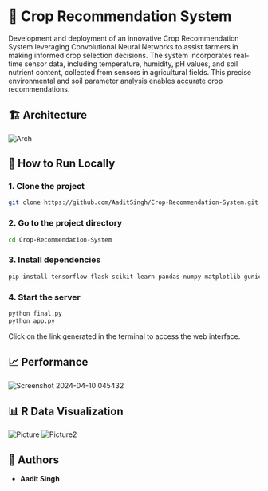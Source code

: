 # 🌾 Crop Recommendation System

Development and deployment of an innovative Crop Recommendation System leveraging Convolutional Neural Networks to assist farmers in making informed crop selection decisions. The system incorporates real-time sensor data, including temperature, humidity, pH values, and soil nutrient content, collected from sensors in agricultural fields. This precise environmental and soil parameter analysis enables accurate crop recommendations.

## 🏗️ Architecture
![Arch](https://github.com/mehullamba7/Crop_Recommendation_System/assets/174151487/92793a59-f75d-4103-aaa7-5e49c7e768f7)

## 🚀 How to Run Locally

### 1. Clone the project
```bash
git clone https://github.com/AaditSingh/Crop-Recommendation-System.git
```

### 2. Go to the project directory
```bash
cd Crop-Recommendation-System
```

### 3. Install dependencies
```bash
pip install tensorflow flask scikit-learn pandas numpy matplotlib gunicorn seaborn
```

### 4. Start the server
```bash
python final.py
python app.py
```

Click on the link generated in the terminal to access the web interface.

## 📈 Performance
![Screenshot 2024-04-10 045432](https://github.com/mehullamba7/Crop_Recommendation_System/assets/174151487/aab85faf-6e93-4ea3-a39d-0b2a889663df)

## 📊 R Data Visualization
![Picture](https://github.com/mehullamba7/Crop_Recommendation_System/assets/174151487/5b3dc642-f103-491c-adaa-37b252c1d245)
![Picture2](https://github.com/mehullamba7/Crop_Recommendation_System/assets/174151487/fc0a827c-946b-44f0-b75d-db994446478b)

## 👤 Authors
- **Aadit Singh**
